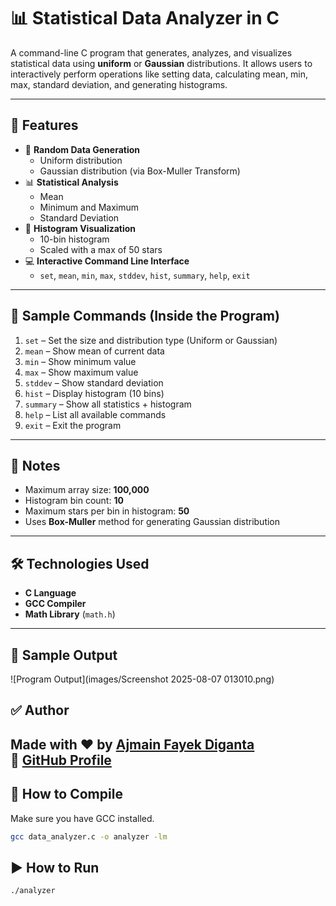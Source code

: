 # 📊 Statistical Data Analyzer in C

A command-line C program that generates, analyzes, and visualizes statistical data using **uniform** or **Gaussian** distributions. It allows users to interactively perform operations like setting data, calculating mean, min, max, standard deviation, and generating histograms.

---

## 🚀 Features

- 🔢 **Random Data Generation**
  - Uniform distribution
  - Gaussian distribution (via Box-Muller Transform)
- 📊 **Statistical Analysis**
  - Mean
  - Minimum and Maximum
  - Standard Deviation
- 🌟 **Histogram Visualization**
  - 10-bin histogram
  - Scaled with a max of 50 stars
- 💻 **Interactive Command Line Interface**
  - `set`, `mean`, `min`, `max`, `stddev`, `hist`, `summary`, `help`, `exit`

---

## 📝 Sample Commands (Inside the Program)

1. `set` – Set the size and distribution type (Uniform or Gaussian)
2. `mean` – Show mean of current data
3. `min` – Show minimum value
4. `max` – Show maximum value
5. `stddev` – Show standard deviation
6. `hist` – Display histogram (10 bins)
7. `summary` – Show all statistics + histogram
8. `help` – List all available commands
9. `exit` – Exit the program

---

## 📌 Notes

- Maximum array size: **100,000**
- Histogram bin count: **10**
- Maximum stars per bin in histogram: **50**
- Uses **Box-Muller** method for generating Gaussian distribution
---

## 🛠 Technologies Used

- **C Language**
- **GCC Compiler**
- **Math Library** (`math.h`)
---
## 📸 Sample Output

![Program Output](images/Screenshot 2025-08-07 013010.png)


## ✅ Author

Made with ❤️ by [Ajmain Fayek Diganta](https://github.com/DIGANTA100)  
🔗 [GitHub Profile](https://github.com/DIGANTA100)
---

## 🔧 How to Compile

Make sure you have GCC installed.

```bash
gcc data_analyzer.c -o analyzer -lm
```

## ▶️ How to Run
```bash
./analyzer
```
